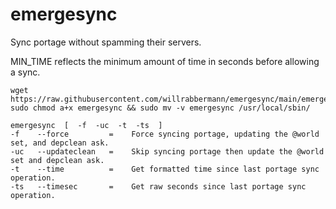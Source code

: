 # emergesync
Sync portage without spamming their servers.

MIN_TIME reflects the minimum amount of time in seconds before allowing a sync.


```
wget https://raw.githubusercontent.com/willrabbermann/emergesync/main/emergesync
sudo chmod a+x emergesync && sudo mv -v emergesync /usr/local/sbin/
```

```
emergesync  [  -f  -uc  -t  -ts  ] 
-f    --force         =    Force syncing portage, updating the @world set, and depclean ask.
-uc   --updateclean   =    Skip syncing portage then update the @world set and depclean ask.         
-t    --time          =    Get formatted time since last portage sync operation.           
-ts   --timesec       =    Get raw seconds since last portage sync operation.         
```
